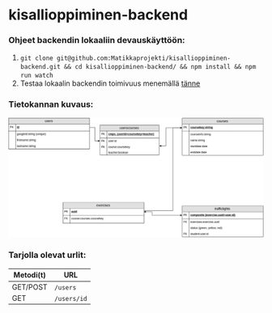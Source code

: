 # kisallioppiminen-backend

### Ohjeet backendin lokaaliin devauskäyttöön:
1. `git clone git@github.com:Matikkaprojekti/kisallioppiminen-backend.git && cd kisallioppiminen-backend/ && npm install && npm run watch`
2. Testaa lokaalin backendin toimivuus menemällä [tänne](http://localhost:8000/)


### Tietokannan kuvaus:
![tietokantakuva](/readme_images/tietokanta.png)


### Tarjolla olevat urlit:

| Metodi(t) | URL                       |
| --------| --------------------------- |
| GET/POST     | `/users`  |
| GET          | `/users/id`  |
